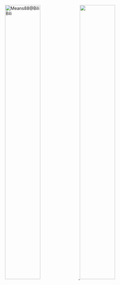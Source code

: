 <a href="https://space.bilibili.com/2034996" target="_blank">
  <img src="https://bilibili-stats.vercel.app/api/bilibili?uid=2034996" alt="Means88@BiliBili" style="width: 48%" />
</a>
<a href="#">
  <img src="[https://github-readme-stats.vercel.app/api?username=means88](https://github-readme-stats.vercel.app/api?username=Means88&show_icons=true&include_all_commits=true&hide_border=true)" style="width: 48%" />
</a>
